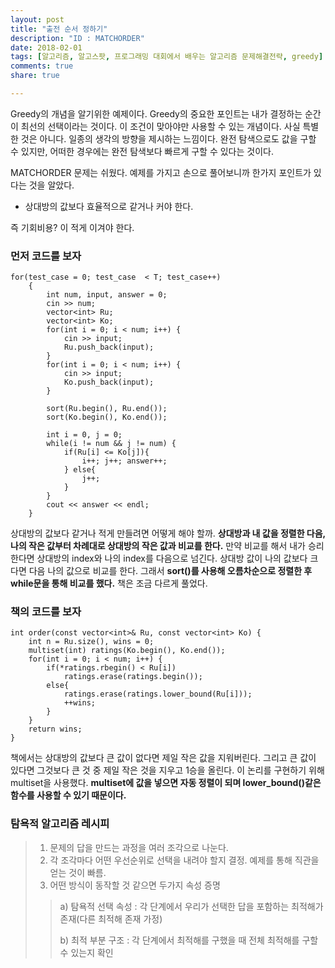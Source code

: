 ```yaml
---
layout: post
title: "출전 순서 정하기"
description: "ID : MATCHORDER"
date: 2018-02-01
tags: [알고리즘, 알고스팟, 프로그래밍 대회에서 배우는 알고리즘 문제해결전략, greedy]
comments: true
share: true

---
```


Greedy의 개념을 알기위한 예제이다. Greedy의 중요한 포인트는 내가 결정하는 순간이 최선의 선택이라는 것이다. 이 조건이 맞아야만 사용할 수 있는 개념이다.
사실 특별한 것은 아니다. 일종의 생각의 방향을 제시하는 느낌이다. 완전 탐색으로도 값을 구할 수 있지만, 어떠한 경우에는 완전 탐색보다 빠르게 구할 수 있다는 것이다.

MATCHORDER 문제는 쉬웠다. 예제를 가지고 손으로 풀어보니까 한가지 포인트가 있다는 것을 알았다.
* 상대방의 값보다 효율적으로 같거나 커야 한다.

즉 기회비용? 이 적게 이겨야 한다.
### 먼저 코드를 보자
    for(test_case = 0; test_case  < T; test_case++)
        {
            int num, input, answer = 0;
            cin >> num;
            vector<int> Ru;
            vector<int> Ko;
            for(int i = 0; i < num; i++) {
                cin >> input;
                Ru.push_back(input);
            }
            for(int i = 0; i < num; i++) {
                cin >> input;
                Ko.push_back(input);
            }

            sort(Ru.begin(), Ru.end());
            sort(Ko.begin(), Ko.end());

            int i = 0, j = 0;
            while(i != num && j != num) {
                if(Ru[i] <= Ko[j]){
                    i++; j++; answer++;
                } else{
                    j++;
                }
            }
            cout << answer << endl;
        }

상대방의 값보다 같거나 적게 만들려면 어떻게 해야 할까. **상대방과 내 값을 정렬한 다음, 나의 작은 값부터 차례대로 상대방의 작은 값과 비교를 한다.** 만약 비교를 해서 내가 승리한다면 상대방의 index와 나의 index를 다음으로 넘긴다. 상대방 값이 나의 값보다 크다면 다음 나의 값으로 비교를 한다.
그래서 **sort()를 사용해 오름차순으로 정렬한 후 while문을 통해 비교를 했다.**
책은 조금 다르게 풀었다.

### 책의 코드를 보자

    int order(const vector<int>& Ru, const vector<int> Ko) {
        int n = Ru.size(), wins = 0;
        multiset(int) ratings(Ko.begin(), Ko.end());
        for(int i = 0; i < num; i++) {
            if(*ratings.rbegin() < Ru[i])
                ratings.erase(ratings.begin());
            else{
                ratings.erase(ratings.lower_bound(Ru[i]));
                ++wins;
            }
        }
        return wins;
    }

책에서는 상대방의 값보다 큰 값이 없다면 제일 작은 값을 지워버린다. 그리고 큰 값이 있다면 그것보다 큰 것 중 제일 작은 것을 지우고 1승을 올린다. 이 논리를 구현하기 위해  multiset을 사용했다. **multiset에 값을 넣으면 자동 정렬이 되며 lower_bound()같은 함수를 사용할 수 있기 때문이다.**

### 탐욕적 알고리즘 레시피
> 1. 문제의 답을 만드는 과정을 여러 조각으로 나눈다.
> 2. 각 조각마다 어떤 우선순위로 선택을 내려야 할지 결정. 예제를 통해 직관을 얻는 것이 빠름.
> 3. 어떤 방식이 동작할 것 같으면 두가지 속성 증명
>> a) 탐욕적 선택 속성 : 각 단계에서 우리가 선택한 답을 포함하는 최적해가 존재(다른 최적해 존재 가정)
>>
>> b) 최적 부분 구조 : 각 단계에서 최적해를 구했을 때 전체 최적해를 구할 수 있는지 확인
